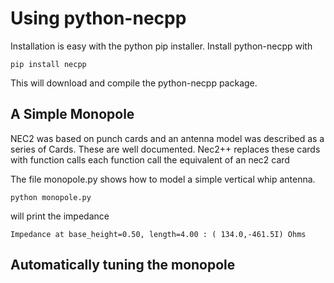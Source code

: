 # Using python-necpp

Installation is easy with the python pip installer.  Install python-necpp with

    pip install necpp

This will download and compile the python-necpp package.

## A Simple Monopole

NEC2 was based on punch cards and an antenna model was described as a series of Cards. 
These are well documented. Nec2++ replaces these cards with function calls each 
function call the equivalent of an nec2 card

The file monopole.py shows how to model a simple vertical whip antenna.

    python monopole.py
    
will print the impedance

    Impedance at base_height=0.50, length=4.00 : ( 134.0,-461.5I) Ohms
    
## Automatically tuning the monopole
